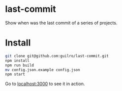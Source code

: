 # last-commit

Show when was the last commit of a series of projects.

# Install

```bash
git clone git@github.com:guilro/last-commit.git
npm install
npm run build
mv config.json.example config.json
npm start
```

Go to [localhost:3000](http://localhost:3000) to see it in action.
